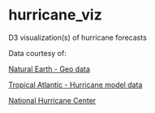 # hurricane_viz
D3 visualization(s) of hurricane forecasts

Data courtesy of:

[Natural Earth - Geo data](https://www.naturalearthdata.com)

[Tropical Atlantic - Hurricane model data](www.tropicalatlantic.com)

[National Hurricane Center](https://www.nhc.noaa.goc/archive/2005)
